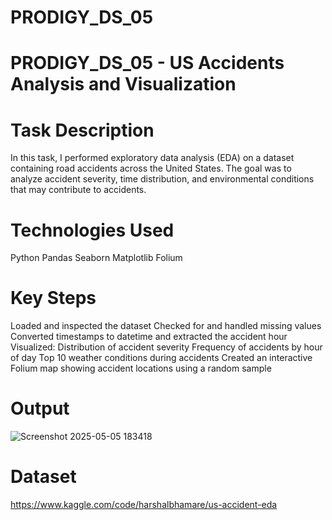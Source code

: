 # PRODIGY_DS_05

# PRODIGY_DS_05 - US Accidents Analysis and Visualization

# Task Description

In this task, I performed exploratory data analysis (EDA) on a dataset containing road accidents across the United States. The goal was to analyze accident severity, time distribution, and environmental conditions that may contribute to accidents.

# Technologies Used

Python
Pandas
Seaborn
Matplotlib
Folium

# Key Steps
Loaded and inspected the dataset
Checked for and handled missing values
Converted timestamps to datetime and extracted the accident hour
Visualized:
Distribution of accident severity
Frequency of accidents by hour of day
Top 10 weather conditions during accidents
Created an interactive Folium map showing accident locations using a random sample
# Output
![Screenshot 2025-05-05 183418](https://github.com/user-attachments/assets/bb8bdde6-4672-4f7a-8f56-56a2e49f2ecf)

# Dataset
https://www.kaggle.com/code/harshalbhamare/us-accident-eda

